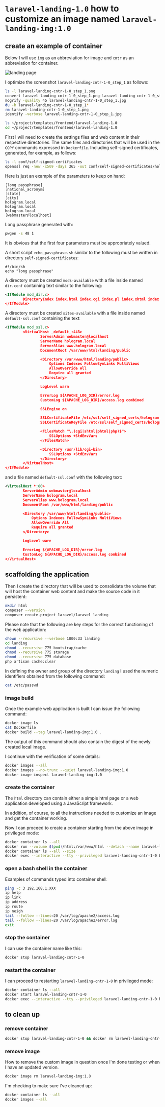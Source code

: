 # `laravel-landing-1.0` how to customize an image named `laravel-landing-img:1.0`

## create an example of container

Below I will use `img` as an abbreviation for image and `cntr` as an abbreviation for container.

![landing page](screenshots/laravel-landing-cntr-1-0_step_1.jpg)

I optimize the screenshot `laravel-landing-cntr-1-0_step_1` as follows:

```bash
ls -l laravel-landing-cntr-1-0_step_1.png
convert laravel-landing-cntr-1-0_step_1.png laravel-landing-cntr-1-0_step_1.jpg
mogrify -quality 45 laravel-landing-cntr-1-0_step_1.jpg
du -h laravel-landing-cntr-1-0_step_1*
rm laravel-landing-cntr-1-0_step_1.png
identify -verbose laravel-landing-cntr-1-0_step_1.jpg
```

```bash
ls ~/project/templates/frontend/laravel-landing-1.0
cd ~/project/templates/frontend/laravel-landing-1.0
```

First I will need to create the settings files and web content in their respective directories.
The same files and directories that will be used in the `COPY` commands expressed in `Dockerfile`.
Including self-signed certificates, generated, for example, as follows:

```bash
ls -l conf/self-signed-certificates
openssl req -new -x509 -days 365 -out conf/self-signed-certificates/hologram.pem -keyout conf/self-signed-certificates/hologram.key
```

Here is just an example of the parameters to keep on hand:

```text
[long passphrase]
[national_acronym]
[state]
[city]
hologram.local
hologram.local
hologram.local
[webmaster@localhost]
```

Long passphrase generated with:

```bash
pwgen -s 48 1
```

It is obvious that the first four parameters must be appropriately valued.

A short script `echo_passphrase.sh` similar to the following must be written in directory `self-signed-certificates`:

```text
#!/bin/sh
echo "long passphrase"
```

A directory must be created `mods-available` with a file inside named `dir.conf` containing text similar to the following:

```xml
<IfModule mod_dir.c>
        DirectoryIndex index.html index.cgi index.pl index.xhtml index.htm index.php
</IfModule>
```

A directory must be created `sites-available` with a file inside named `default-ssl.conf` containing the text:

```xml
<IfModule mod_ssl.c>
        <VirtualHost _default_:443>
                ServerAdmin webmaster@localhost
                ServerName hologram.local
                ServerAlias www.hologram.local
                DocumentRoot /var/www/html/landing/public

                <Directory /var/www/html/landing/public>
                    Options Indexes FollowSymLinks MultiViews
                    AllowOverride All
                    Require all granted
                </Directory>

                LogLevel warn

                ErrorLog ${APACHE_LOG_DIR}/error.log
                CustomLog ${APACHE_LOG_DIR}/access.log combined

                SSLEngine on

                SSLCertificateFile /etc/ssl/self_signed_certs/hologram.pem
                SSLCertificateKeyFile /etc/ssl/self_signed_certs/hologram.key

                <FilesMatch "\.(cgi|shtml|phtml|php)$">
                    SSLOptions +StdEnvVars
                </FilesMatch>

                <Directory /usr/lib/cgi-bin>
                    SSLOptions +StdEnvVars
                </Directory>
        </VirtualHost>
</IfModule>
```

and a file named `default-ssl.conf` with the following text:

```xml
<VirtualHost *:80>
        ServerAdmin webmaster@localhost
        ServerName hologram.local
        ServerAlias www.hologram.local
        DocumentRoot /var/www/html/landing/public

        <Directory /var/www/html/landing/public>
            Options Indexes FollowSymLinks MultiViews
            AllowOverride All
            Require all granted
        </Directory>

        LogLevel warn

        ErrorLog ${APACHE_LOG_DIR}/error.log
        CustomLog ${APACHE_LOG_DIR}/access.log combined
</VirtualHost>
```

## scaffolding the application

Then I create the directory that will be used to consolidate the volume that will host the container web content and make the source code in it persistent:

```bash
mkdir html
composer --version
composer create-project laravel/laravel landing
```

Please note that the following are key steps for the correct functioning of the web application:

```bash
chown --recursive --verbose 1000:33 landing
cd landing
chmod --recursive 775 bootstrap/cache
chmod --recursive 775 storage
chmod --recursive 775 database
php artisan cache:clear
```

In defining the owner and group of the directory `landing` I used the numeric identifiers obtained from the following command:

```bash
cat /etc/passwd
```

### image build

Once the example web application is built I can issue the following command:

```bash
docker image ls
cat Dockerfile
docker build --tag laravel-landing-img:1.0 .
```

The output of this command should also contain the digest of the newly created local image.

I continue with the verification of some details:

```bash
docker images --all
docker images --no-trunc --quiet laravel-landing-img:1.0
docker image inspect laravel-landing-img:1.0
```

### create the container

The `html` directory can contain either a simple html page or a web application developed using a JavaScript framework.

In addition, of course, to all the instructions needed to customize an image and get the container working.

Now I can proceed to create a container starting from the above image in privileged mode:

```bash
docker container ls --all
docker run --volume $(pwd)/html:/var/www/html --detach --name laravel-landing-cntr-1-0 --publish 8443:443 --pull=never laravel-landing-img:1.0
docker container ls --all --size
docker exec --interactive --tty --privileged laravel-landing-cntr-1-0 bash
```

### open a bash shell in the container

Examples of commands typed into container shell:

```bash
ping -c 3 192.168.1.XXX
ip help
ip link
ip address
ip route
ip neigh
tail --follow --lines=20 /var/log/apache2/access.log
tail --follow --lines=20 /var/log/apache2/error.log
exit
```

### stop the container

I can use the container name like this:

```bash
docker stop laravel-landing-cntr-1-0
```

### restart the container

I can proceed to restarting `laravel-landing-cntr-1-0` in privileged mode:

```bash
docker container ls --all
docker start laravel-landing-cntr-1-0
docker exec --interactive --tty --privileged laravel-landing-cntr-1-0 bash
```

## to clean up

### remove container

```bash
docker stop laravel-landing-cntr-1-0 && docker rm laravel-landing-cntr-1-0
```

### remove image

How to remove the custom image in question once I'm done testing or when I have an updated version.

```bash
docker image rm laravel-landing-img:1.0
```

I'm checking to make sure I've cleaned up:

```bash
docker container ls --all
docker images --all
```

